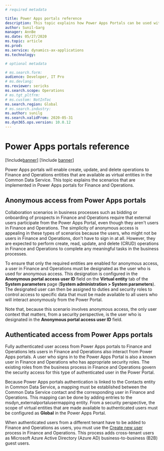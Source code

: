 ```yaml
---
# required metadata

title: Power Apps portals reference
description: This topic explains how Power Apps Portals can be used with Finance and Operations.
author: Sunil-Garg
manager: AnnBe
ms.date: 05/27/2020
ms.topic: article
ms.prod:
ms.service: dynamics-ax-applications
ms.technology: 

# optional metadata

# ms.search.form:
audience: Developer, IT Pro
# ms.devlang: 
ms.reviewer: sericks
ms.search.scope: Operations
# ms.tgt_pltfrm: 
# ms.custom: NotInToc
ms.search.region: Global
# ms.search.industry:
ms.author: sunilg
ms.search.validFrom: 2020-05-31
ms.dyn365.ops.version: 10.0.12
---
```


# Power Apps portals reference

[!include[banner](../includes/banner.md)]
[!include [banner](../includes/preview-banner.md)]

Power Apps portals will enable create, update, and delete operations to Finance and Operations entities that are available as virtual entities in the Common Data Service. This topic explains the scenarios that are implemented in Power Apps portals for Finance and Operations.

## Anonymous access from Power Apps portals

Collaboration scenarios in business processes such as bidding or onboarding of prospects in Finance and Operations require that external users participate from the Power Apps Portal, even though they aren't users in Finance and Operations. The simplicity of anonymous access is appealing in these types of scenarios because the users, who might not be users in Finance and Operations, don't have to sign in at all. However, they are expected to perform create, read, update, and delete (CRUD) operations in Finance and Operations to complete any meaningful tasks in the business processes.

To ensure that only the required entities are enabled for anonymous access, a user in Finance and Operations must be designated as the user who is used for anonymous access. This designation is configured in the **Anonymous portal access user ID** field on the **Virtual entity** tab of the **System parameters** page (**System administration \> System parameters**). The designated user can then be assigned to duties and security roles to control access to specific data that must be made available to all users who will interact anonymously from the Power Portal.

Note that, because this scenario involves anonymous access, the only user context that matters, from a security perspective, is the user who is designated in the **Anonymous portal access user ID** field.

## Authenticated access from Power Apps portals

Fully authenticated user access from Power Apps portals to Finance and Operations lets users in Finance and Operations also interact from Power Apps portals. A user who signs in to the Power Apps Portal is also a known user in Finance and Operations who has appropriate security roles. The existing roles from the business process in Finance and Operations govern the security access for this type of authenticated user in the Power Portal.

Because Power Apps portals authentication is linked to the Contacts entity in Common Data Service, a mapping must be established between the Common Data Service contact and the corresponding user in Finance and Operations. This mapping can be done by adding entries to the msdyn\_externalportalusermapping entity. From a security perspective, the scope of virtual entities that are made available to authenticated users must be configured as **Global** in the Power Apps Portal.

When authenticated users from a different tenant have to be added to Finance and Operations as users, you must use the [Create new user](../sysadmin/tasks/create-new-users.md) process in Finance and Operations. This process adds cross-tenant users as Microsoft Azure Active Directory (Azure AD) business-to-business (B2B) guest users.
